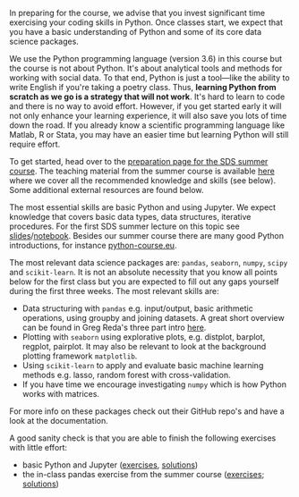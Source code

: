 In preparing for the course, we advise that you invest significant time exercising your coding skills in Python. Once classes start, we expect that you have a basic understanding of Python and some of its core data science packages.

We use the Python programming language (version 3.6) in this course but the course is not about Python. It's about analytical tools and methods for working with social data. To that end, Python is just a tool—like the ability to write English if you're taking a poetry class. Thus, **learning Python from scratch as we go is a strategy that will not work**. It's hard to learn to code and there is no way to avoid effort. However, if you get started early it will not only enhance your learning experience, it will also save you lots of time down the road. If you already know a scientific programming language like Matlab, R or Stata, you may have an easier time but learning Python will still require effort.

To get started, head over to the [preparation page for the SDS summer course](https://abjer.github.io/sds/posts/2017/07/07/preparing-for-sds.html). The teaching material from the summer course is available [here](https://abjer.github.io/sds/syllabus/) where we cover all the recommended knowledge and skills (see below). Some additional external resources are found below.

The most essential skills are basic Python and using Jupyter. We expect knowledge that covers basic data types, data structures, iterative procedures. For the first SDS summer lecture on this topic see [slides](https://abjer.github.io/sds/slides/intro_python.pdf)/[notebook](https://abjer.github.io/sds/slides/intro_python.ipynb). Besides our summer course there are many good Python introductions, for instance [python-course.eu](https://python-course.eu/python3_course.php). 

The most relevant data science packages are: `pandas`, `seaborn`, `numpy`, `scipy` and `scikit-learn`. It is not an absolute necessity that you know all points below for the first class but you are expected to fill out any gaps yourself during the first three weeks. The most relevant skills are:
- Data structuring with `pandas` e.g. input/output, basic arithmetic operations, using groupby and joining datasets. A great short overview can be found in Greg Reda's three part intro [here](http://www.gregreda.com/2013/10/26/intro-to-pandas-data-structures/). 
- Plotting with `seaborn` using explorative plots, e.g. distplot, barplot, regplot, pairplot. It may also be relevant to look at the background plotting framework `matplotlib`. 
- Using `scikit-learn` to apply and evaluate basic machine learning methods e.g. lasso, random forest with cross-validation. 
- If you have time we encourage investigating `numpy` which is how Python works with matrices. 

For more info on these packages check out their GitHub repo's and have a look at the documentation. 

A good sanity check is that you are able to finish the following exercises with little effort: 
- basic Python and Jupyter ([exercises](https://github.com/abjer/tsds/blob/master/Training_notebook.ipynb), [solutions](https://www.dropbox.com/s/cmfs4s9m5ybv8pw/Training_notebook-solutions.ipynb?dl=1))
- the in-class pandas exercise from the summer course ([exercises](https://abjer.github.io/sds/slides/in_class_exercise.ipynb); [solutions](https://abjer.github.io/sds/slides/data_structuring.pdf))